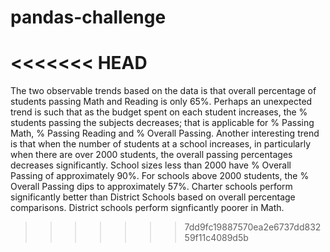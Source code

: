 # pandas-challenge
<<<<<<< HEAD
=======

The two observable trends based on the data is that overall percentage of students passing Math and Reading is only 65%. 
Perhaps an unexpected trend is such that as the budget spent on each student increases, the % students passing the subjects decreases; that is applicable for % Passing Math, % Passing Reading and % Overall Passing.
Another interesting trend is that when the number of students at a school increases, in particularly when there are over 2000 students, the overall passing percentages decreases significantly. School sizes less than 2000 have % Overall Passing of approximately 90%. For schools above 2000 students, the % Overall Passing dips to approximately 57%.
Charter schools perform significantly better than District Schools based on overall percentage comparisons. District schools perform signficantly poorer in Math.
>>>>>>> 7dd9fc19887570ea2e6737dd83259f11c4089d5b

